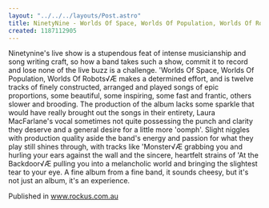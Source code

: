 ```yaml
---
layout: "../../../layouts/Post.astro"
title: NinetyNine - Worlds Of Space, Worlds Of Population, Worlds Of Robots
created: 1187112905
---
```

Ninetynine's live show is a stupendous feat of intense musicianship and song writing craft, so how a band takes such a show, commit it to record and lose none of the live buzz is a challenge. 'Worlds Of Space, Worlds Of Population, Worlds Of Robots√Æ makes a determined effort, and is twelve tracks of finely constructed, arranged and played songs of epic proportions, some beautiful, some inspiring, some fast and frantic, others slower and brooding. The production of the album lacks some sparkle that would have really brought out the songs in their entirety, Laura MacFarlane's vocal sometimes not quite possessing the punch and clarity they deserve and a general desire for a little more 'oomph'. Slight niggles with production quality aside the band's energy and passion for what they play still shines through, with tracks like 'Monster√Æ grabbing you and hurling your ears against the wall and the sincere, heartfelt strains of 'At the Backdoor√Æ pulling you into a melancholic world and bringing the slightest tear to your eye. A fine album from a fine band, it sounds cheesy, but it's not just an album, it's an experience.


Published in www.rockus.com.au
